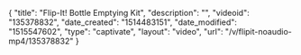 {
    "title": "Flip-It! Bottle Emptying Kit",
    "description": "",
    "videoid": "135378832",
    "date_created": "1514483151",
    "date_modified": "1515547602",
    "type": "captivate",
    "layout": "video",
    "url": "\/v\/flipit-noaudio-mp4\/135378832"
}